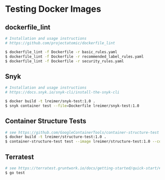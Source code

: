 # Testing Docker Images

## dockerfile_lint

```bash
# Installation and usage instructions
# https://github.com/projectatomic/dockerfile_lint

$ dockerfile_lint -f Dockerfile -r basic_rules.yaml
$ dockerfile_lint -f Dockerfile -r recommended_label_rules.yaml
$ dockerfile_lint -f Dockerfile -r security_rules.yaml
```

## Snyk

```bash
# Installation and usage instructions
# https://docs.snyk.io/snyk-cli/install-the-snyk-cli

$ docker build -t lreimer/snyk-test:1.0 .
$ snyk container test --file=Dockerfile lreimer/snyk-test:1.0
```

## Container Structure Tests

```bash
# see https://github.com/GoogleContainerTools/container-structure-test
$ docker build -t lreimer/structure-test:1.0 .
$ container-structure-test test --image lreimer/structure-test:1.0 --config structure_test.yaml
```

## Terratest

```bash
# see https://terratest.gruntwork.io/docs/getting-started/quick-start/#example-3-docker
$ go test
```
